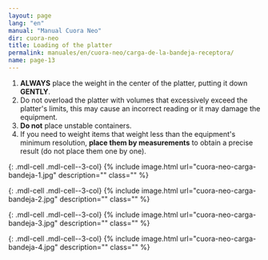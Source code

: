 ```yaml
---
layout: page
lang: "en"
manual: "Manual Cuora Neo"
dir: cuora-neo
title: Loading of the platter
permalink: manuales/en/cuora-neo/carga-de-la-bandeja-receptora/
name: page-13
---
```


1. **ALWAYS** place the weight in the center of the platter, putting it down **GENTLY**.
2. Do not overload the platter with volumes that excessively exceed the platter's limits, this may cause an incorrect reading or it may damage the equipment.
3. **Do not** place unstable containers.
4. If you need to weight items that weight less than the equipment's minimum resolution, **place them by measurements** to obtain a precise result (do not place them one by one).


{: .mdl-cell .mdl-cell--3-col}
{% include image.html url="cuora-neo-carga-bandeja-1.jpg" description="" class="" %}

{: .mdl-cell .mdl-cell--3-col}
{% include image.html url="cuora-neo-carga-bandeja-2.jpg" description="" class="" %}

{: .mdl-cell .mdl-cell--3-col}
{% include image.html url="cuora-neo-carga-bandeja-3.jpg" description="" class="" %}

{: .mdl-cell .mdl-cell--3-col}
{% include image.html url="cuora-neo-carga-bandeja-4.jpg" description="" class="" %}

